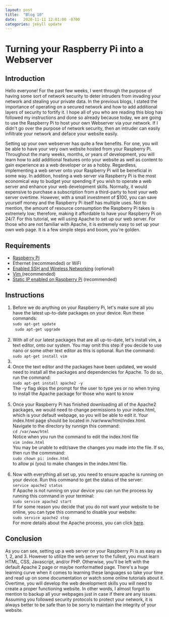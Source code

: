 ```yaml
---
layout: post
title:  "Blog 10"
date:   2020-11-11 12:01:00 -0700
categories: jekyll update
---
```

<h1><b>Turning your Raspberry Pi into a Webserver</b></h1>

<h2><b>Introduction</b></h2>
<p>Hello everyone! For the past few weeks, I went through the purpose of having some sort of network security to deter intruders from invading your network and stealing your private data. In the previous blogs, I stated the importance of operating on a secured network and how to add additional layers of security to fortify it. I hope all of you who are reading this blog has followed my instructions and done so already because today, we are going to use the Raspberry Pi to host your own Webserver via your network. If I didn't go over the purpose of network security, then an intruder can easily infiltrate your network and deface your website easily.</p>
<p> Setting up your own  webserver has quite a few benefits. For one, you will be able to have your very own website hosted from your Raspberry Pi. Throughout the many weeks, months, or years of development, you will learn how to add additional features onto your website as well as content to gain experience as a web developer or as a hobby. Regardless, implementing a web server onto your Raspberry Pi will be beneficial in some way. In addition, hosting a web server via Raspberry Pi is the most economical way to budget your spending if you wish to operate a web server and enhance your web development skills. Normally, it would expensive to purchase a subscription from a third-party to host your web server overtime. However, with a small investment of $100, you can save yourself money and the Raspberry Pi itself has multiple uses. Not to mention, the amount of resource consumption the Raspberry Pi takes is extremely low; therefore, making it affordable to have your Raspberry Pi on 24/7. For this tutorial, we will using Apache to set up our web server. For those who are not familiar with Apache, it is extremely easy to set up your own web page. It is a few simple steps and boom, you're golden.
</p>

<h2><b>Requirements</b></h2>
<ul>
    <li><a href="https://www.amazon.com/CanaKit-Raspberry-4GB-Starter-Kit/dp/B07V5JTMV9/ref=sr_1_2?dchild=1&keywords=raspberry+pi&qid=1605249098&sr=8-2">Raspberry Pi</a></li>
    <li>Ethernet (recommended) or WiFi</li>
    <li><a href="https://www.raspberrypi.org/documentation/configuration/wireless/headless.md">Enabled SSH and Wireless Networking</a> (optional)</li>
    <li><a href="https://www.linux.com/training-tutorials/vim-101-beginners-guide-vim/">Vim </a>(recommended)</li>
    <li><a href="https://pimylifeup.com/raspberry-pi-static-ip-address/">Static IP enabled on Raspberry Pi</a> (recommended)</li>
</ul>

<h2><b>Instructions</b></h2>
<ol>
    <li>Before we do anything on your Raspberry Pi, let's make sure all you have the latest up-to-date packages on your device. Run these commands:<br>
    <code>sudo apt-get update</code><br>
    <code> sudo apt-get upgrade</code></li><br>
    <li>With all of our latest packages that are all up-to-date, let's install vim, a text editor, onto our system. You may omit this step if you decide to use nano or some other text editor as this is optional. Run the command:<br>
    <code>sudo apt-get install vim</code><li><br>
    <li> Once the text editor and the packages have been updated, we would need to install all the packages and dependencies for Apache. To do so, run the command:<br>
    <code>sudo apt-get install apache2 -y</code><br>
    The -y flag skips the prompt for the user to type yes or no when trying to install the Apache package for those who want to know
    </li><br>
    <li>Once your Raspberry Pi has finished downloading all of the Apache2 packages, we would need to change permissions to your index.html, which is your default webpage, so you will be able to edit it. Your index.html page should be located in /var/www/html/index.html. Navigate to the directory by runnign this command:<br>
    <code>cd /var/www/html </code><br>
    Notice when you run the command to edit the index.html file<br>
    <code>vim index.html</code><br>
    You may be unable to edit/save the changes you made into the file. If so, then run the commmand:<br>
    <code>sudo chown pi: index.html</code><br>
    to allow pi (you) to make changes in the index.html file.</li><br>
    <li>Now with everything all set up, you need to ensure apache is running on your device. Run this command to get the status of the server:<br>
    <code>service apache2 status</code><br>
    If Apache is not running on your device you can run the process by running this command in your terminal:<br>
    <code>sudo service apache2 start</code><br>
    If for some reason you decide that you do not want your website to be online, you can type this command to disable your website:<br>
    <code>sudo service apache2 stop</code><br>
    For more details about the Apache process, you can click <a href="https://linuxize.com/post/start-stop-restart-apache/#:~:text=start%20%3A%20Starts%20the%20Apache%20service,Gracefully%20restarts%20the%20Apache%20service.">here</a>.</li>
    </ol>
<h2><b>Conclusion</b></h2>
<p>As you can see, setting up a web server on your Raspberry Pi is as easy as 1, 2, and 3. However to utilize the web server to the fullest, you must learn HTML, CSS, Javascript, and/or PHP. Otherwise, you'll be left with the default Apache 2 page or maybe nonformatted page. There's a huge learning curve when it comes to learning these languages so take your time and read up on some documentation or watch some online tutorials about it. Overtime, you will develop the web development skills you will need to create a proper functioning website. In other words, I almost forgot to mention to backup all your webpages just in case if there are any issues. Assuming you followed security protocols to protect your network, it is always better to be safe than to be sorry to maintain the integrity of your website.
</p>